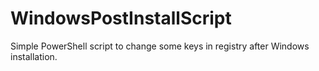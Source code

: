 # WindowsPostInstallScript
Simple PowerShell script to change some keys in registry after Windows installation.
